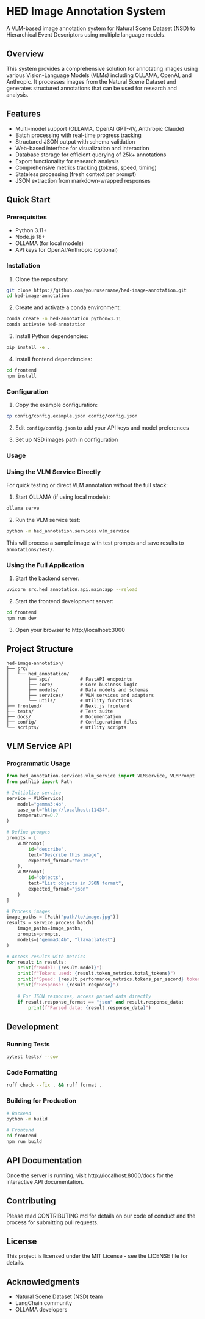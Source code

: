 # HED Image Annotation System

A VLM-based image annotation system for Natural Scene Dataset (NSD) to Hierarchical Event Descriptors using multiple language models.

## Overview

This system provides a comprehensive solution for annotating images using various Vision-Language Models (VLMs) including OLLAMA, OpenAI, and Anthropic. It processes images from the Natural Scene Dataset and generates structured annotations that can be used for research and analysis.

## Features

- Multi-model support (OLLAMA, OpenAI GPT-4V, Anthropic Claude)
- Batch processing with real-time progress tracking
- Structured JSON output with schema validation
- Web-based interface for visualization and interaction
- Database storage for efficient querying of 25k+ annotations
- Export functionality for research analysis
- Comprehensive metrics tracking (tokens, speed, timing)
- Stateless processing (fresh context per prompt)
- JSON extraction from markdown-wrapped responses

## Quick Start

### Prerequisites

- Python 3.11+
- Node.js 18+
- OLLAMA (for local models)
- API keys for OpenAI/Anthropic (optional)

### Installation

1. Clone the repository:
```bash
git clone https://github.com/yourusername/hed-image-annotation.git
cd hed-image-annotation
```

2. Create and activate a conda environment:
```bash
conda create -n hed-annotation python=3.11
conda activate hed-annotation
```

3. Install Python dependencies:
```bash
pip install -e .
```

4. Install frontend dependencies:
```bash
cd frontend
npm install
```

### Configuration

1. Copy the example configuration:
```bash
cp config/config.example.json config/config.json
```

2. Edit `config/config.json` to add your API keys and model preferences

3. Set up NSD images path in configuration

### Usage

### Using the VLM Service Directly

For quick testing or direct VLM annotation without the full stack:

1. Start OLLAMA (if using local models):
```bash
ollama serve
```

2. Run the VLM service test:
```bash
python -m hed_annotation.services.vlm_service
```

This will process a sample image with test prompts and save results to `annotations/test/`.

### Using the Full Application

1. Start the backend server:
```bash
uvicorn src.hed_annotation.api.main:app --reload
```

2. Start the frontend development server:
```bash
cd frontend
npm run dev
```

3. Open your browser to http://localhost:3000

## Project Structure

```
hed-image-annotation/
├── src/
│   └── hed_annotation/
│       ├── api/           # FastAPI endpoints
│       ├── core/          # Core business logic
│       ├── models/        # Data models and schemas
│       ├── services/      # VLM services and adapters
│       └── utils/         # Utility functions
├── frontend/              # Next.js frontend
├── tests/                 # Test suite
├── docs/                  # Documentation
├── config/                # Configuration files
└── scripts/               # Utility scripts
```

## VLM Service API

### Programmatic Usage

```python
from hed_annotation.services.vlm_service import VLMService, VLMPrompt
from pathlib import Path

# Initialize service
service = VLMService(
    model="gemma3:4b",
    base_url="http://localhost:11434",
    temperature=0.7
)

# Define prompts
prompts = [
    VLMPrompt(
        id="describe",
        text="Describe this image",
        expected_format="text"
    ),
    VLMPrompt(
        id="objects",
        text="List objects in JSON format",
        expected_format="json"
    )
]

# Process images
image_paths = [Path("path/to/image.jpg")]
results = service.process_batch(
    image_paths=image_paths,
    prompts=prompts,
    models=["gemma3:4b", "llava:latest"]
)

# Access results with metrics
for result in results:
    print(f"Model: {result.model}")
    print(f"Tokens used: {result.token_metrics.total_tokens}")
    print(f"Speed: {result.performance_metrics.tokens_per_second} tokens/sec")
    print(f"Response: {result.response}")
    
    # For JSON responses, access parsed data directly
    if result.response_format == "json" and result.response_data:
        print(f"Parsed data: {result.response_data}")
```

## Development

### Running Tests

```bash
pytest tests/ --cov
```

### Code Formatting

```bash
ruff check --fix . && ruff format .
```

### Building for Production

```bash
# Backend
python -m build

# Frontend
cd frontend
npm run build
```

## API Documentation

Once the server is running, visit http://localhost:8000/docs for the interactive API documentation.

## Contributing

Please read CONTRIBUTING.md for details on our code of conduct and the process for submitting pull requests.

## License

This project is licensed under the MIT License - see the LICENSE file for details.

## Acknowledgments

- Natural Scene Dataset (NSD) team
- LangChain community
- OLLAMA developers